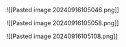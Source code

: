 ![[Pasted image 20240916105046.png]]

![[Pasted image 20240916105058.png]]

![[Pasted image 20240916105108.png]]
